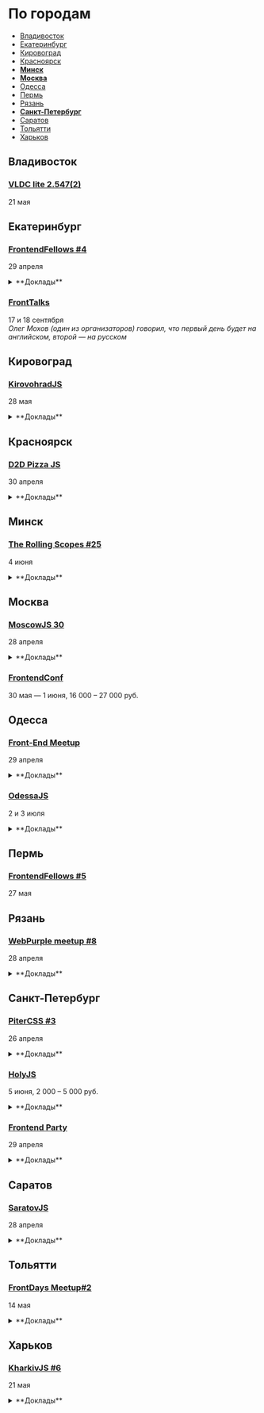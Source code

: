 # По городам

- [Владивосток](#Владивосток)
- [Екатеринбург](#Екатеринбург)
- [Кировоград](#Кировоград)
- [Красноярск](#Красноярск)
- **[Минск](#Минск)**
- **[Москва](#Москва)**
- [Одесса](#Одесса)
- [Пермь](#Пермь)
- [Рязань](#Рязань)
- **[Санкт-Петербург](#Санкт-Петербург)**
- [Саратов](#Саратов)
- [Тольятти](#Тольятти)
- [Харьков](#Харьков)

## Владивосток

### [VLDC lite 2.547(2)](https://vldc.timepad.ru/event/318569/)

21 мая

## Екатеринбург

### [FrontendFellows #4](https://frontendfellows.timepad.ru/event/299129/)

29 апреля

<details>
  <summary>**Доклады**</summary>

  - «Тестирование скриншотами», Олег Мохов (Яндекс)
  - «CSS-в-JS, HTML-в-JS, ВСЁ-в-JS. Когда всё вокруг JavaScript жить становится гораздо проще», Алексей Иванов (Злые Марсиане)
  - «Великолепные визуализации», Игорь Луканин (СКБ Контур)
</details>

### [FrontTalks](http://lanyrd.com/2016/fronttalks2016/)

17 и 18 сентября  
*Олег Мохов (один из организаторов) говорил, что первый день будет на английском, второй — на русском*

## Кировоград

### [KirovohradJS](http://kirovohradjs.com/)

28 мая

<details>
  <summary>**Доклады**</summary>

  - «Функциональная парадигма в JavaScript», Евгений Обрезков
  - «Meteor», Андрей Орел
  - «Шаблоны проектирования в JavaScript», Анастасия Смирнова
  - «Освоение Phaser после Action Script 3», Алексей Извалов
  - «Bot Driven Development», Марк Орел
</details>

## Красноярск

### [D2D Pizza JS](http://dev2dev.ru/)

30 апреля

<details>
  <summary>**Доклады**</summary>

  - «Куда мы все катимся?», Илья Беда (bro.agency)
  - «Jii — фреймворк, который вы уже знаете», Владимир Кожин (ExtPoint)
  - «Koa поможет», Игорь Ковган (Develooper.ru)
  - «CSS-менеджмент в 2016», Тимофей Чаптыков (2ГИС)
  - «Redux: one state to rule them all», Роман Сальников (2ГИС)
</details>

## Минск

### [The Rolling Scopes #25](https://rollingscopes.com/)

4 июня

<details>
  <summary>**Доклады**</summary>

  - «Выжимаем максимум из React.js», Виталий Фокин
  - «Code review», Виктор Хомяков
  - «Безусловное программирование», Александр Оргиш
</details>

## Москва

### [MoscowJS 30](http://moscowjs.ru/)

28 апреля

<details>
  <summary>**Доклады**</summary>

  - «Введение в GraphQL и Relay», Слинько Вячеслав (ЦИАН Групп)
  - «Можно вообще всё. Раскладка по гриду», Макеев Вадим (Opera)
  - «Быстрее, выше, сильнее в современной архитектуре», Копылов Егор (Яндекс)
  - «Scala для супергеройского фронтенда», Алексей Фомкин (Флексис)
</details>

### [FrontendConf](http://frontendconf.ru/)

30 мая — 1 июня, 16 000 – 27 000 руб.

## Одесса

### [Front-End Meetup](http://expertfridays.com/meetups/front-end-meetup-3/)

29 апреля

<details>
  <summary>**Доклады**</summary>

  - «Progressive Web Apps», Тимофей Лавренюк
  - «Системы сборки для фронтенда», Юрий Федоренко
  - «Реализация модульного подхода и MVC в BackboneJS», Андрей Лазарев
  - «Используем Jade как HTML препроцессор», Владимир Поздняков
  - «Angular 1.x and ES2015», Андрей Михалюк
</details>

### [OdessaJS](http://odessajs.org/)

2 и 3 июля

<details>
  <summary>**Доклады**</summary>

  - «Секретная тема», Александр Лябах
  - «Evolution of Components: The New Frontier», Андрей Листочкин
  - «Grid Layout», Вадим Макеев
  - «Rx - Взгляд изнутри», Денис Стоянов
  - «Cистемне програмування на JS», Ингвар Степанян
  - «ES2015», Ксения Редунова
  - «Моды для Майнкрафта на Javascript», Юля Пучнина
  - «Async/await and why it's good to have this in JS», Алексей Распопов
  - «Smart Home and IoT», Андрей Кучеренко
  - «Profiling NodeJS apps and looking for deopts/bailouts + workshop», Евгений Обрезков
  - «CSS in JS», Кирилл Яковенко
  - «WebGL, basic computer graphics for frontend devs», Martin Naumann
  - «Карты и картографические сервисы», Николай Беличук
  - «Что не так с web и как с этим жить», Сергей Рубанов
  - «Relay internals, such as cache algorithm, garbage collector, algorithm of applying optimistic updates», Вячеслав Слинко
  - «Основы Rx.js», Дима Билдин
  - «Node.js пожоще», Дмитрий Гусев
</details>

## Пермь

### [FrontendFellows #5](https://frontendfellows.timepad.ru/event/299132/)

27 мая

## Рязань

### [WebPurple meetup #8](https://vk.com/webpurple_meetup8)

28 апреля

<details>
  <summary>**Доклады**</summary>

  - «TypeScript», Дмитрий Пикулин
</details>

## Санкт-Петербург

### [PiterCSS #3](https://pitercss.timepad.ru/event/318387/)

26 апреля

<details>
  <summary>**Доклады**</summary>

  - «Как начать использовать CSS-модули где угодно», Глеб Поспелов (Злые марсиане)
  - «Можно вообще всё. Раскладка по гриду», Вадим Макеев (Opera)
  - «Ничего ты не знаешь, Джон Сноу. Фронтенд new.vk.com», Слава Шебанов (ВКонтакте)
</details>

### [HolyJS](http://holyjs.ru/)

5 июня, 2 000 – 5 000 руб.

<details>
  <summary>**Доклады**</summary>

  - «CSSO - оптимизируем CSS», Роман Дворнов (Avito)
  - «JavaScript Device Detection», Dino Esposito
  - «Swarm: синхронизируем рой устройств», Виктор Грищенко
  - «В погоне за производительностью. Психология пользователя», Денис Мишунов (Digital Garden AS)
  - «Данные на фронтенде», Никита Прокопов (Cognician)
  - «Как я перестал верить технологиям», Алексей Симоненко
  - «Event-Sourcing your React-Redux applications», Maurice de Beijer
</details>

### [Frontend Party](https://events.yandex.ru/events/meetings/29-april-2016/)

29 апреля

<details>
  <summary>**Доклады**</summary>

  - «Как оформить npm-пакет», Вячеслав Олиянчук (Яндекс)
  - «Тестирование фронтенда своими руками», Сергей Бережной (Яндекс)
  - «Модульная сборка БЭМ-проектов. И никаких bem-tools», Владимир Гриненко (Яндекс)
</details>

## Саратов

### [SaratovJS](https://vk.com/event119254550)

28 апреля

<details>
  <summary>**Доклады**</summary>

  - «Архитектура и процесс c сборки с использованием Gulp, крупного AngularJS проекта»
  - «ECMAScript 6»
</details>

## Тольятти

### [FrontDays Meetup#2](http://frontdays.ru/)

14 мая

<details>
  <summary>**Доклады**</summary>

  - «Миграция Backbone (Marionette) -> React + Redux», Игорь Лобанов (Kaiten.io)
  - «Кроссплатформенные приложения на js: от web-based к native», Артём Лисовский (Директ лайн)
  - «React.js в продакшене», Андрей Захаров (Octoberry)
</details>

## Харьков

### [KharkivJS #6](http://kharkivjs.org/)

21 мая

<details>
  <summary>**Доклады**</summary>

  - «High Performance NodeJS», Евгений Обрезков (Onix-Systems)
  - «Что же с нами стало», Кирилл Яковенко
  - «Better async code with promises», Алексей Швайка (Hell Yeah LLC)
  - «ClojureScript, что ты такое?», Роман Лютиков
  - «Reactive Programming with RxJS», Алексей Богачук
  - «Immutable vs Mutable», Евгений Нежута
  - «У нас в Архитектуре все не очень:)», Дима Малеев (Epam / Lviv Code School)
</details>
